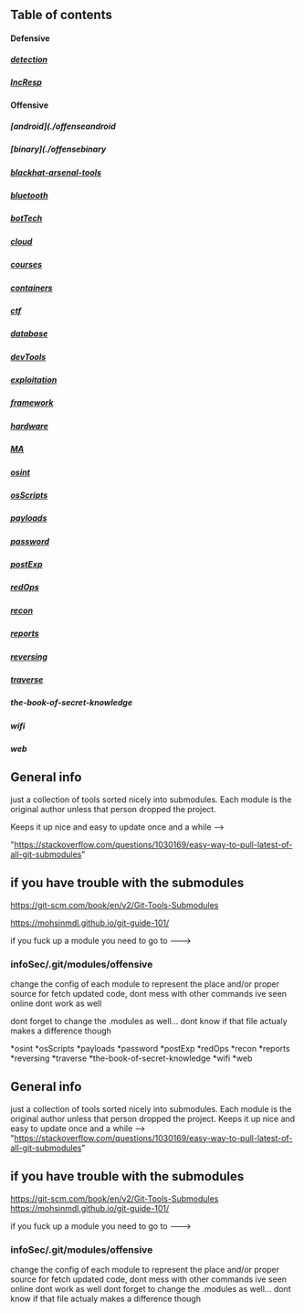 ## Table of contents

#### Defensive

##### [detection](./defensive/detection)


##### [IncResp](./defensive/IncResponse)

  

#### Offensive

##### [android](./offenseandroid

##### [binary](./offensebinary

##### [blackhat-arsenal-tools](./offense/blackhat-arsenal-tools)

##### [bluetooth](./offense/bluetooth)

##### [botTech](./offense/)

##### [cloud](./offense/)

##### [courses](./offense/)

##### [containers](./offense/)

##### [ctf](./offense/)

##### [database](./offense/)

##### [devTools](./offense/)

##### [exploitation](./offense/)

##### [framework](./offense/)

##### [hardware](./offense/)

##### [MA](./offense/)

##### [osint](./offense/)

##### [osScripts](./offense/)

##### [payloads](./offense/)

##### [password](./offense/)

##### [postExp](./offense/)

##### [redOps](./offense/)

##### [recon](./offense/)

##### [reports](./offense/)

##### [reversing](./offense/)

##### [traverse](./offense/)

##### the-book-of-secret-knowledge
##### wifi
##### web

  

## General info

just a collection of tools sorted nicely into submodules. Each module is the original author unless that person dropped the project.

Keeps it up nice and easy to update once and a while -->

"https://stackoverflow.com/questions/1030169/easy-way-to-pull-latest-of-all-git-submodules"

  
  
  

## if you have trouble with the submodules

https://git-scm.com/book/en/v2/Git-Tools-Submodules

https://mohsinmdl.github.io/git-guide-101/

  
  

if you fuck up a module you need to go to --->

### infoSec/.git/modules/offensive

change the config of each module to represent the place and/or proper source for fetch updated code, dont mess with other commands ive seen online dont work as well

dont forget to change the .modules as well... dont know if that file actualy makes a difference though

*osint
*osScripts
*payloads
*password
*postExp
*redOps
*recon
*reports
*reversing
*traverse
*the-book-of-secret-knowledge
*wifi
*web

## General info
just a collection of tools sorted nicely into submodules. Each module is the original author unless that person dropped the project.
Keeps it up nice and easy to update once and a while --> 
"https://stackoverflow.com/questions/1030169/easy-way-to-pull-latest-of-all-git-submodules"



## if you have trouble with the submodules
https://git-scm.com/book/en/v2/Git-Tools-Submodules
https://mohsinmdl.github.io/git-guide-101/


if you fuck up a module you need to go to --->
### infoSec/.git/modules/offensive 
change the config of each module to represent the place and/or proper source for fetch updated code, dont mess with other commands ive seen online dont work as well
dont forget to change the .modules as well... dont know if that file actualy makes a difference though